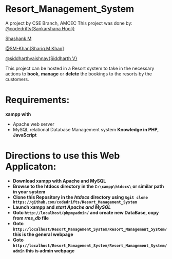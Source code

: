 # Resort_Management_System
A project by CSE Branch, AMCEC
This project was done by:
[@codedrifts{Sankarshana Hooli}](https://github.com/codedrifts)

[Shashank M](https://github.com/)

[@SM-Khan[Shariq M Khan]](https://github.com/SM-Khan)

[@siddharthvaishnav{Siddharth V}](https://github.com/siddharthvaishnav)

This project can be hosted in a Resort system to take in the necessary actions to **book**, **manage** or **delete** the bookings to the resorts by the customers.

# Requirements:
**xampp with** 
- Apache web server
- MySQL relational Database Management system
**Knowledge in PHP, JavaScript**

# Directions to use this Web Applicaton:

- **Download xampp with Apache and MySQL**
- **Browse to the htdocs directory in the `C:\xampp\htdocs\` or similar path in your system**
- **Clone this Repository in the *htdocs* directory using `$git clone https://github.com/codedrifts/Resort_Management_System`**
- **Launch xampp and *start Apache and MySQL***
- **Goto `http://localhost/phpmyadmin/` and create new DataBase, copy from *rms_db* file**
- **Goto `http://localhost/Resort_Management_System/Resort_Management_System/` this is the general webpage**
- **Goto `http://localhost/Resort_Management_System/Resort_Management_System/admin` this is admin webpage**
